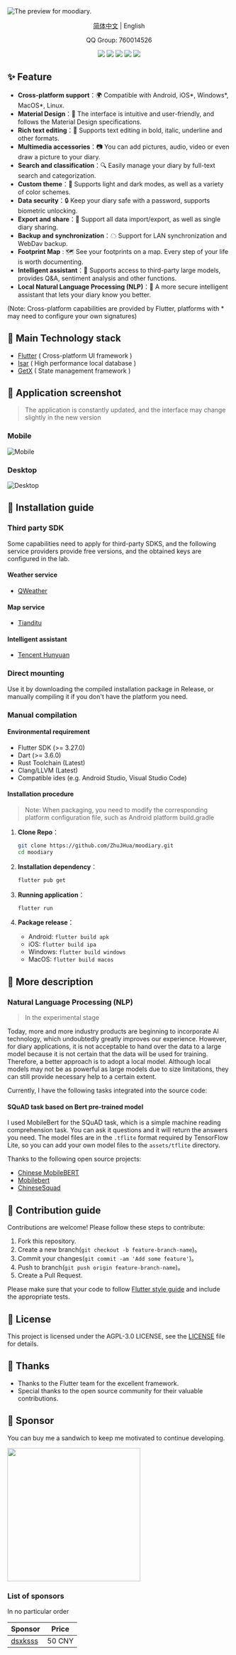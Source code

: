 <picture>
  <source media="(prefers-color-scheme: dark)" srcset="res/banner/dark_en.svg">
  <source media="(prefers-color-scheme: light)" srcset="res/banner/light_en.svg">
  <img alt="The preview for moodiary." src="res/banner/light_zh.svg">
</picture>

<p align="center"><a href="README.md">简体中文</a> | English</p>

<p align="center">QQ Group: 760014526</p>

<div align="center">
  <img src="https://img.shields.io/badge/Flutter-3.27.0-blue?style=for-the-badge">
  <img src="https://img.shields.io/github/repo-size/ZhuJHua/moodiary?style=for-the-badge&color=ff7070">
  <img src="https://img.shields.io/github/stars/ZhuJHua/moodiary?style=for-the-badge&color=965f8a">
  <img src="https://img.shields.io/github/v/release/ZhuJHua/moodiary?style=for-the-badge&color=4f5e7f">
  <img src="https://img.shields.io/github/license/ZhuJHua/moodiary?style=for-the-badge&color=4ac6b7">
</div>

## ✨ Feature

- **Cross-platform support**：🌍 Compatible with Android, iOS\*, Windows\*, MacOS\*, Linux.
- **Material Design**：🎨 The interface is intuitive and user-friendly, and follows the Material Design specifications.
- **Rich text editing**：📝 Supports text editing in bold, italic, underline and other formats.
- **Multimedia accessories**：📷 You can add pictures, audio, video or even draw a picture to your diary.
- **Search and classification**：🔍 Easily manage your diary by full-text search and categorization.
- **Custom theme**：🌈 Supports light and dark modes, as well as a variety of color schemes.
- **Data security**：🔒 Keep your diary safe with a password, supports biometric unlocking.
- **Export and share**：🧾 Support all data import/export, as well as single diary sharing.
- **Backup and synchronization**：☁ Support for LAN synchronization and WebDav backup.
- **Footprint Map** : 🗺️ See your footprints on a map. Every step of your life is worth documenting.
- **Intelligent assistant**：💬 Supports access to third-party large models, provides Q&A, sentiment
  analysis and other functions.
- **Local Natural Language Processing (NLP)**：🤖 A more secure intelligent assistant that lets your
  diary know you better.

(Note: Cross-platform capabilities are provided by Flutter, platforms with * may need to configure
your own signatures)

## 🔧 Main Technology stack

- [Flutter](https://github.com/flutter/flutter) ( Cross-platform UI framework )
- [Isar](https://github.com/isar/isar) ( High performance local database )
- [GetX](https://github.com/jonataslaw/getx) ( State management framework )

## 📸 Application screenshot

> The application is constantly updated, and the interface may change slightly in the new version

### Mobile

![Mobile](res/screenshot/mobile.webp)

### Desktop

![Desktop](res/screenshot/desktop.webp)

## 🚀 Installation guide

### Third party SDK

Some capabilities need to apply for third-party SDKS, and the following service providers provide free versions, and the obtained keys are configured in the lab.

#### Weather service

- [QWeather](https://dev.qweather.com/docs/api/)

#### Map service

- [Tianditu](http://lbs.tianditu.gov.cn/server/MapService.html)

#### Intelligent assistant

- [Tencent Hunyuan](https://cloud.tencent.com/document/product/1729/97731)

### Direct mounting

Use it by downloading the compiled installation package in Release, or manually compiling it if you don't have the platform you need.

### Manual compilation

#### Environmental requirement

- Flutter SDK (>= 3.27.0)
- Dart (>= 3.6.0)
- Rust Toolchain (Latest)
- Clang/LLVM (Latest)
- Compatible ides (e.g. Android Studio, Visual Studio Code)

#### Installation procedure

> Note: When packaging, you need to modify the corresponding platform configuration file, such as Android platform build.gradle

1. **Clone Repo**：

   ```bash
   git clone https://github.com/ZhuJHua/moodiary.git
   cd moodiary
   ```

2. **Installation dependency**：

   ```bash
   flutter pub get
   ```

3. **Running application**：

   ```bash
   flutter run
   ```

4. **Package release**：

   - Android: `flutter build apk`
   - iOS: `flutter build ipa`
   - Windows: `flutter build windows`
   - MacOS: `flutter build macos`

## 📝 More description

### Natural Language Processing (NLP)

> In the experimental stage

Today, more and more industry products are beginning to incorporate AI technology, which undoubtedly greatly improves our experience. However, for diary applications, it is not acceptable to hand over the data to a large model because it is not certain that the data will be used for training. Therefore, a better approach is to adopt a local model. Although local models may not be as powerful as large models due to size limitations, they can still provide necessary help to a certain extent.

Currently, I have the following tasks integrated into the source code:

#### SQuAD task based on Bert pre-trained model

I used MobileBert for the SQuAD task, which is a simple machine reading comprehension task. You can ask it questions and it will return the answers you need. The model files are in the `.tflite` format required by TensorFlow Lite, so you can add your own model files to the `assets/tflite` directory.

Thanks to the following open source projects:

- [Chinese MobileBERT](https://github.com/ymcui/Chinese-MobileBERT)
- [Mobilebert](https://github.com/google-research/google-research/tree/master/mobilebert)
- [ChineseSquad](https://github.com/junzeng-pluto/ChineseSquad)

## 🤝 Contribution guide

Contributions are welcome! Please follow these steps to contribute:

1. Fork this repository.
2. Create a new branch(`git checkout -b feature-branch-name`)。
3. Commit your changes(`git commit -am 'Add some feature'`)。
4. Push to branch(`git push origin feature-branch-name`)。
5. Create a Pull Request.

Please make sure that your code to follow [Flutter style guide](https://flutter.dev/docs/development/tools/formatting) and include the appropriate tests.

## 📄 License

This project is licensed under the AGPL-3.0 LICENSE, see the [LICENSE](LICENSE) file for details.

## 💖 Thanks

- Thanks to the Flutter team for the excellent framework.
- Special thanks to the open source community for their valuable contributions.

## 🥪 Sponsor

You can buy me a sandwich to keep me motivated to continue developing.

<img src="/Users/alex/project/moodiary/res/sponsor/wechat.jpg" style="width:300px" />

### List of sponsors

In no particular order

| Sponsor                               | Price  |
|---------------------------------------|--------|
| [dsxksss](https://github.com/dsxksss) | 50 CNY |

